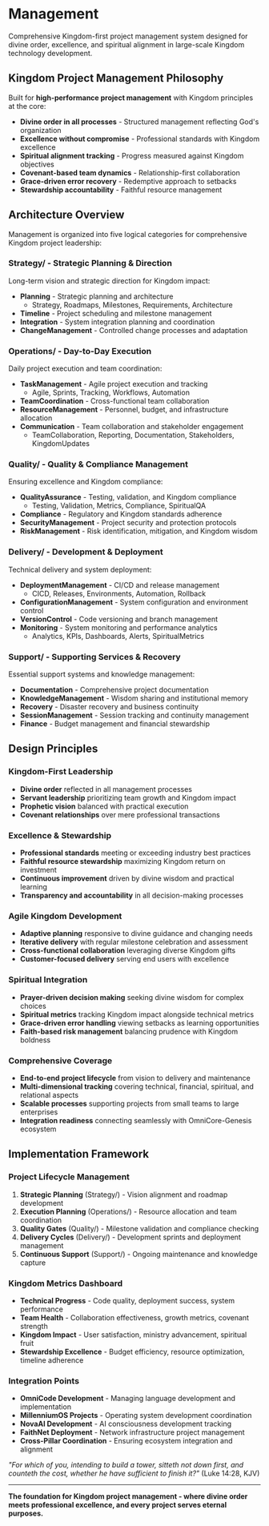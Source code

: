 # Management

Comprehensive Kingdom-first project management system designed for divine order, excellence, and spiritual alignment in large-scale Kingdom technology development.

## Kingdom Project Management Philosophy

Built for **high-performance project management** with Kingdom principles at the core:

- **Divine order in all processes** - Structured management reflecting God's organization
- **Excellence without compromise** - Professional standards with Kingdom excellence  
- **Spiritual alignment tracking** - Progress measured against Kingdom objectives
- **Covenant-based team dynamics** - Relationship-first collaboration
- **Grace-driven error recovery** - Redemptive approach to setbacks
- **Stewardship accountability** - Faithful resource management

## Architecture Overview

Management is organized into five logical categories for comprehensive Kingdom project leadership:

### **Strategy/** - Strategic Planning & Direction
Long-term vision and strategic direction for Kingdom impact:

- **Planning** - Strategic planning and architecture
  - Strategy, Roadmaps, Milestones, Requirements, Architecture
- **Timeline** - Project scheduling and milestone management
- **Integration** - System integration planning and coordination
- **ChangeManagement** - Controlled change processes and adaptation

### **Operations/** - Day-to-Day Execution
Daily project execution and team coordination:

- **TaskManagement** - Agile project execution and tracking
  - Agile, Sprints, Tracking, Workflows, Automation
- **TeamCoordination** - Cross-functional team collaboration
- **ResourceManagement** - Personnel, budget, and infrastructure allocation
- **Communication** - Team collaboration and stakeholder engagement
  - TeamCollaboration, Reporting, Documentation, Stakeholders, KingdomUpdates

### **Quality/** - Quality & Compliance Management
Ensuring excellence and Kingdom compliance:

- **QualityAssurance** - Testing, validation, and Kingdom compliance
  - Testing, Validation, Metrics, Compliance, SpiritualQA
- **Compliance** - Regulatory and Kingdom standards adherence
- **SecurityManagement** - Project security and protection protocols
- **RiskManagement** - Risk identification, mitigation, and Kingdom wisdom

### **Delivery/** - Development & Deployment
Technical delivery and system deployment:

- **DeploymentManagement** - CI/CD and release management
  - CICD, Releases, Environments, Automation, Rollback
- **ConfigurationManagement** - System configuration and environment control
- **VersionControl** - Code versioning and branch management
- **Monitoring** - System monitoring and performance analytics
  - Analytics, KPIs, Dashboards, Alerts, SpiritualMetrics

### **Support/** - Supporting Services & Recovery
Essential support systems and knowledge management:

- **Documentation** - Comprehensive project documentation
- **KnowledgeManagement** - Wisdom sharing and institutional memory
- **Recovery** - Disaster recovery and business continuity
- **SessionManagement** - Session tracking and continuity management
- **Finance** - Budget management and financial stewardship

## Design Principles

### **Kingdom-First Leadership**
- **Divine order** reflected in all management processes
- **Servant leadership** prioritizing team growth and Kingdom impact
- **Prophetic vision** balanced with practical execution
- **Covenant relationships** over mere professional transactions

### **Excellence & Stewardship**
- **Professional standards** meeting or exceeding industry best practices
- **Faithful resource stewardship** maximizing Kingdom return on investment
- **Continuous improvement** driven by divine wisdom and practical learning
- **Transparency and accountability** in all decision-making processes

### **Agile Kingdom Development**
- **Adaptive planning** responsive to divine guidance and changing needs
- **Iterative delivery** with regular milestone celebration and assessment
- **Cross-functional collaboration** leveraging diverse Kingdom gifts
- **Customer-focused delivery** serving end users with excellence

### **Spiritual Integration**
- **Prayer-driven decision making** seeking divine wisdom for complex choices
- **Spiritual metrics** tracking Kingdom impact alongside technical metrics
- **Grace-driven error handling** viewing setbacks as learning opportunities
- **Faith-based risk management** balancing prudence with Kingdom boldness

### **Comprehensive Coverage**
- **End-to-end project lifecycle** from vision to delivery and maintenance
- **Multi-dimensional tracking** covering technical, financial, spiritual, and relational aspects
- **Scalable processes** supporting projects from small teams to large enterprises
- **Integration readiness** connecting seamlessly with OmniCore-Genesis ecosystem

## Implementation Framework

### **Project Lifecycle Management**
1. **Strategic Planning** (Strategy/) - Vision alignment and roadmap development
2. **Execution Planning** (Operations/) - Resource allocation and team coordination  
3. **Quality Gates** (Quality/) - Milestone validation and compliance checking
4. **Delivery Cycles** (Delivery/) - Development sprints and deployment management
5. **Continuous Support** (Support/) - Ongoing maintenance and knowledge capture

### **Kingdom Metrics Dashboard**
- **Technical Progress** - Code quality, deployment success, system performance
- **Team Health** - Collaboration effectiveness, growth metrics, covenant strength
- **Kingdom Impact** - User satisfaction, ministry advancement, spiritual fruit
- **Stewardship Excellence** - Budget efficiency, resource optimization, timeline adherence

### **Integration Points**
- **OmniCode Development** - Managing language development and implementation
- **MillenniumOS Projects** - Operating system development coordination
- **NovaAI Development** - AI consciousness development tracking
- **FaithNet Deployment** - Network infrastructure project management
- **Cross-Pillar Coordination** - Ensuring ecosystem integration and alignment

*"For which of you, intending to build a tower, sitteth not down first, and counteth the cost, whether he have sufficient to finish it?"* (Luke 14:28, KJV)

---

**The foundation for Kingdom project management - where divine order meets professional excellence, and every project serves eternal purposes.** 
